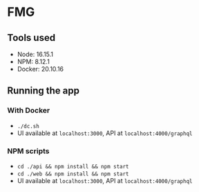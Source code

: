 # FMG

## Tools used

- Node: 16.15.1
- NPM: 8.12.1
- Docker: 20.10.16

## Running the app

### With Docker

- `./dc.sh`
- UI available at `localhost:3000`, API at `localhost:4000/graphql`

### NPM scripts

- `cd ./api && npm install && npm start`
- `cd ./web && npm install && npm start`
- UI available at `localhost:3000`, API at `localhost:4000/graphql`
